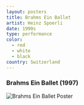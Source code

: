```yaml
---
layout: posters
title: Brahms Ein Ballet
artist: Heinz Spoerli
date: 1990s
type: performance
color: 
  - red
  - white
  - black
country: Switzerland
---
```


### Brahms Ein Ballet (1997)

<img src="/poster-design/img/brahmseinballet.jpg" alt="Brahms Ein Ballet Poster">